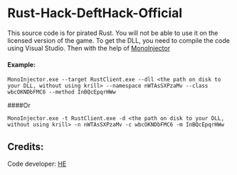 # Rust-Hack-DeftHack-Official

This source code is for pirated Rust. 
You will not be able to use it on the licensed version of the game. 
To get the DLL, you need to compile the code using Visual Studio.
Then with the help of [MonoInjector](https://github.com/Michidu/MonoInjector)

#### Example:
`MonoInjector.exe --target RustClient.exe --dll <the path on disk to your DLL, without using krill> --namespace nWTAsSXPzaMv --class wbcOKNDbFMC6 --method InBQcEpqrHWw`

####Or

`MonoInjector.exe -t RustClient.exe -d <the path on disk to your DLL, without using krill> -n nWTAsSXPzaMv -c wbcOKNDbFMC6 -m InBQcEpqrHWw`

## Credits:

Code developer:   [HE](https://vk.com/id439734993 "i fuck your mom")
